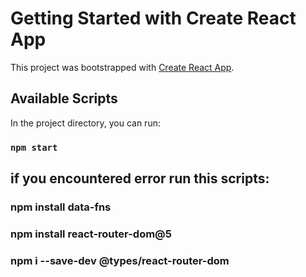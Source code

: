 # Getting Started with Create React App

This project was bootstrapped with [Create React App](https://github.com/facebook/create-react-app).

## Available Scripts

In the project directory, you can run:

### `npm start`

## if you encountered error run this scripts:

### npm install data-fns

### npm install react-router-dom@5

### npm i --save-dev @types/react-router-dom